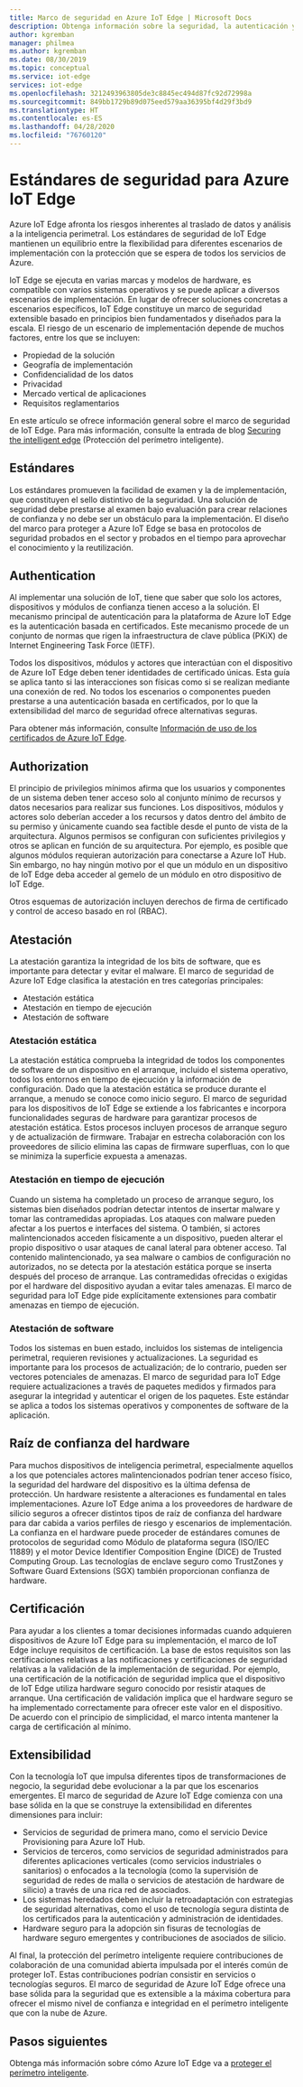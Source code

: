 ```yaml
---
title: Marco de seguridad en Azure IoT Edge | Microsoft Docs
description: Obtenga información sobre la seguridad, la autenticación y los estándares de autorización que se usaron para desarrollar Azure IoT Edge y que se deben considerar al diseñar la solución
author: kgremban
manager: philmea
ms.author: kgremban
ms.date: 08/30/2019
ms.topic: conceptual
ms.service: iot-edge
services: iot-edge
ms.openlocfilehash: 3212493963805de3c8845ec494d87fc92d72998a
ms.sourcegitcommit: 849bb1729b89d075eed579aa36395bf4d29f3bd9
ms.translationtype: HT
ms.contentlocale: es-ES
ms.lasthandoff: 04/28/2020
ms.locfileid: "76760120"
---
```

# <a name="security-standards-for-azure-iot-edge"></a>Estándares de seguridad para Azure IoT Edge

Azure IoT Edge afronta los riesgos inherentes al traslado de datos y análisis a la inteligencia perimetral. Los estándares de seguridad de IoT Edge mantienen un equilibrio entre la flexibilidad para diferentes escenarios de implementación con la protección que se espera de todos los servicios de Azure.

IoT Edge se ejecuta en varias marcas y modelos de hardware, es compatible con varios sistemas operativos y se puede aplicar a diversos escenarios de implementación. En lugar de ofrecer soluciones concretas a escenarios específicos, IoT Edge constituye un marco de seguridad extensible basado en principios bien fundamentados y diseñados para la escala. El riesgo de un escenario de implementación depende de muchos factores, entre los que se incluyen:

* Propiedad de la solución
* Geografía de implementación
* Confidencialidad de los datos
* Privacidad
* Mercado vertical de aplicaciones
* Requisitos reglamentarios

En este artículo se ofrece información general sobre el marco de seguridad de IoT Edge. Para más información, consulte la entrada de blog [Securing the intelligent edge](https://azure.microsoft.com/blog/securing-the-intelligent-edge/) (Protección del perímetro inteligente).

## <a name="standards"></a>Estándares

Los estándares promueven la facilidad de examen y la de implementación, que constituyen el sello distintivo de la seguridad. Una solución de seguridad debe prestarse al examen bajo evaluación para crear relaciones de confianza y no debe ser un obstáculo para la implementación. El diseño del marco para proteger a Azure IoT Edge se basa en protocolos de seguridad probados en el sector y probados en el tiempo para aprovechar el conocimiento y la reutilización.

## <a name="authentication"></a>Authentication

Al implementar una solución de IoT, tiene que saber que solo los actores, dispositivos y módulos de confianza tienen acceso a la solución. El mecanismo principal de autenticación para la plataforma de Azure IoT Edge es la autenticación basada en certificados. Este mecanismo procede de un conjunto de normas que rigen la infraestructura de clave pública (PKiX) de Internet Engineering Task Force (IETF).

Todos los dispositivos, módulos y actores que interactúan con el dispositivo de Azure IoT Edge deben tener identidades de certificado únicas. Esta guía se aplica tanto si las interacciones son físicas como si se realizan mediante una conexión de red. No todos los escenarios o componentes pueden prestarse a una autenticación basada en certificados, por lo que la extensibilidad del marco de seguridad ofrece alternativas seguras.

Para obtener más información, consulte [Información de uso de los certificados de Azure IoT Edge](iot-edge-certs.md).

## <a name="authorization"></a>Authorization

El principio de privilegios mínimos afirma que los usuarios y componentes de un sistema deben tener acceso solo al conjunto mínimo de recursos y datos necesarios para realizar sus funciones. Los dispositivos, módulos y actores solo deberían acceder a los recursos y datos dentro del ámbito de su permiso y únicamente cuando sea factible desde el punto de vista de la arquitectura. Algunos permisos se configuran con suficientes privilegios y otros se aplican en función de su arquitectura. Por ejemplo, es posible que algunos módulos requieran autorización para conectarse a Azure IoT Hub. Sin embargo, no hay ningún motivo por el que un módulo en un dispositivo de IoT Edge deba acceder al gemelo de un módulo en otro dispositivo de IoT Edge.

Otros esquemas de autorización incluyen derechos de firma de certificado y control de acceso basado en rol (RBAC).

## <a name="attestation"></a>Atestación

La atestación garantiza la integridad de los bits de software, que es importante para detectar y evitar el malware. El marco de seguridad de Azure IoT Edge clasifica la atestación en tres categorías principales:

* Atestación estática
* Atestación en tiempo de ejecución
* Atestación de software

### <a name="static-attestation"></a>Atestación estática

La atestación estática comprueba la integridad de todos los componentes de software de un dispositivo en el arranque, incluido el sistema operativo, todos los entornos en tiempo de ejecución y la información de configuración. Dado que la atestación estática se produce durante el arranque, a menudo se conoce como inicio seguro. El marco de seguridad para los dispositivos de IoT Edge se extiende a los fabricantes e incorpora funcionalidades seguras de hardware para garantizar procesos de atestación estática. Estos procesos incluyen procesos de arranque seguro y de actualización de firmware. Trabajar en estrecha colaboración con los proveedores de silicio elimina las capas de firmware superfluas, con lo que se minimiza la superficie expuesta a amenazas.

### <a name="runtime-attestation"></a>Atestación en tiempo de ejecución

Cuando un sistema ha completado un proceso de arranque seguro, los sistemas bien diseñados podrían detectar intentos de insertar malware y tomar las contramedidas apropiadas. Los ataques con malware pueden afectar a los puertos e interfaces del sistema. O también, si actores malintencionados acceden físicamente a un dispositivo, pueden alterar el propio dispositivo o usar ataques de canal lateral para obtener acceso. Tal contenido malintencionado, ya sea malware o cambios de configuración no autorizados, no se detecta por la atestación estática porque se inserta después del proceso de arranque. Las contramedidas ofrecidas o exigidas por el hardware del dispositivo ayudan a evitar tales amenazas. El marco de seguridad para IoT Edge pide explícitamente extensiones para combatir amenazas en tiempo de ejecución.  

### <a name="software-attestation"></a>Atestación de software

Todos los sistemas en buen estado, incluidos los sistemas de inteligencia perimetral, requieren revisiones y actualizaciones. La seguridad es importante para los procesos de actualización; de lo contrario, pueden ser vectores potenciales de amenazas. El marco de seguridad para IoT Edge requiere actualizaciones a través de paquetes medidos y firmados para asegurar la integridad y autenticar el origen de los paquetes. Este estándar se aplica a todos los sistemas operativos y componentes de software de la aplicación.

## <a name="hardware-root-of-trust"></a>Raíz de confianza del hardware

Para muchos dispositivos de inteligencia perimetral, especialmente aquellos a los que potenciales actores malintencionados podrían tener acceso físico, la seguridad del hardware del dispositivo es la última defensa de protección. Un hardware resistente a alteraciones es fundamental en tales implementaciones. Azure IoT Edge anima a los proveedores de hardware de silicio seguros a ofrecer distintos tipos de raíz de confianza del hardware para dar cabida a varios perfiles de riesgo y escenarios de implementación. La confianza en el hardware puede proceder de estándares comunes de protocolos de seguridad como Módulo de plataforma segura (ISO/IEC 11889) y el motor Device Identifier Composition Engine (DICE) de Trusted Computing Group. Las tecnologías de enclave seguro como TrustZones y Software Guard Extensions (SGX) también proporcionan confianza de hardware.

## <a name="certification"></a>Certificación

Para ayudar a los clientes a tomar decisiones informadas cuando adquieren dispositivos de Azure IoT Edge para su implementación, el marco de IoT Edge incluye requisitos de certificación. La base de estos requisitos son las certificaciones relativas a las notificaciones y certificaciones de seguridad relativas a la validación de la implementación de seguridad. Por ejemplo, una certificación de la notificación de seguridad implica que el dispositivo de IoT Edge utiliza hardware seguro conocido por resistir ataques de arranque. Una certificación de validación implica que el hardware seguro se ha implementado correctamente para ofrecer este valor en el dispositivo. De acuerdo con el principio de simplicidad, el marco intenta mantener la carga de certificación al mínimo.

## <a name="extensibility"></a>Extensibilidad

Con la tecnología IoT que impulsa diferentes tipos de transformaciones de negocio, la seguridad debe evolucionar a la par que los escenarios emergentes. El marco de seguridad de Azure IoT Edge comienza con una base sólida en la que se construye la extensibilidad en diferentes dimensiones para incluir:

* Servicios de seguridad de primera mano, como el servicio Device Provisioning para Azure IoT Hub.
* Servicios de terceros, como servicios de seguridad administrados para diferentes aplicaciones verticales (como servicios industriales o sanitarios) o enfocados a la tecnología (como la supervisión de seguridad de redes de malla o servicios de atestación de hardware de silicio) a través de una rica red de asociados.
* Los sistemas heredados deben incluir la retroadaptación con estrategias de seguridad alternativas, como el uso de tecnología segura distinta de los certificados para la autenticación y administración de identidades.
* Hardware seguro para la adopción sin fisuras de tecnologías de hardware seguro emergentes y contribuciones de asociados de silicio.

Al final, la protección del perímetro inteligente requiere contribuciones de colaboración de una comunidad abierta impulsada por el interés común de proteger IoT. Estas contribuciones podrían consistir en servicios o tecnologías seguros. El marco de seguridad de Azure IoT Edge ofrece una base sólida para la seguridad que es extensible a la máxima cobertura para ofrecer el mismo nivel de confianza e integridad en el perímetro inteligente que con la nube de Azure.  

## <a name="next-steps"></a>Pasos siguientes

Obtenga más información sobre cómo Azure IoT Edge va a [proteger el perímetro inteligente](https://azure.microsoft.com/blog/securing-the-intelligent-edge/).
